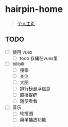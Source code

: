 # hairpin-home

>  [个人主页](http://www.hairpin.top/)

## TODO

- [ ] 使用 vuex
    - [ ] todo 存储在vuex里
- [ ] bilibili
    - [ ] 搜索
    - [ ] 关注
    - [ ] 大图
    - [ ] 排行榜悬浮信息
    - [ ] 直播提醒
    - [ ] 随便看看
- [ ] 音乐
    - [ ] 轮播图
    - [ ] 简单播放功能
